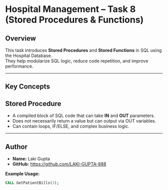 


# Hospital Management – Task 8 (Stored Procedures & Functions)

## Overview
This task introduces **Stored Procedures** and **Stored Functions** in SQL using the Hospital Database.  
They help modularize SQL logic, reduce code repetition, and improve performance.

---

## Key Concepts

## Stored Procedure
- A compiled block of SQL code that can take **IN** and **OUT** parameters.
- Does not necessarily return a value but can output via OUT variables.
- Can contain loops, IF/ELSE, and complex business logic.

---

## Author
- **Name:** Laki Gupta  
- **GitHub:** https://github.com/LAKI-GUPTA-888


**Example Usage:**
```sql
CALL GetPatientBills(3);



